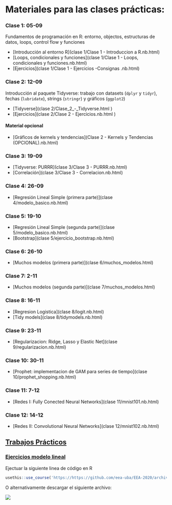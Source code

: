 # Materiales para las clases prácticas:

### Clase 1: 05-09

Fundamentos de programación en R: entorno, objectos, estructuras de datos, loops, control flow y funciones

- [Introducción al entorno R](clase 1/Clase 1 - Introduccion a R.nb.html)
- [Loops, condicionales y funciones](clase 1/Clase 1 - Loops, condicionales y funciones.nb.html)
- [Ejercicios](clase 1/Clase 1 - Ejercicios -Consignas .nb.html)

### Clase 2: 12-09

Introducción al paquete Tidyverse: trabajo con datasets (`dplyr` y `tidyr`), fechas (`lubridate`), strings (`stringr`) y gráficos (`ggplot2`)

- [Tidyverse](clase 2/Clase_2_-_Tidyverse.html )
- [Ejercicios](clase 2/Clase 2 - Ejercicios.nb.html )

#### Material opcional

- [Gráficos de kernels y tendencias](Clase 2 - Kernels y Tendencias (OPCIONAL).nb.html)

### Clase 3: 19-09

- [Tidyverse: PURRR](clase 3/Clase 3 - PURRR.nb.html)
- [Correlación](clase 3/Clase 3 - Correlacion.nb.html)

### Clase 4: 26-09

- [Regresión Lineal Simple (primera parte)](clase 4/modelo_basico.nb.html)

### Clase 5: 19-10

- [Regresión Lineal Simple (segunda parte)](clase 5/modelo_basico.nb.html)
- [Bootstrap](clase 5/ejercicio_bootstrap.nb.html)


### Clase 6: 26-10

- [Muchos modelos (primera parte)](clase 6/muchos_modelos.html)

### Clase 7: 2-11

- [Muchos modelos (segunda parte)](clase 7/muchos_modelos.html)


### Clase 8: 16-11

- [Regresion Logistica](clase 8/logit.nb.html)
- [Tidy models](clase 8/tidymodels.nb.html)

### Clase 9: 23-11

- [Regularizacion: Ridge, Lasso y Elastic Net](clase 9/regularizacion.nb.html)

### Clase 10: 30-11

- [Prophet: implementacion de GAM para series de tiempo](clase 10/prophet_shopping.nb.html)


### Clase 11: 7-12

- [Redes I: Fully Conected Neural Networks](clase 11/mnist101.nb.html)

### Clase 12: 14-12

- [Redes II: Convolutional Neural Networks](clase 12/mnist102.nb.html)


## [Trabajos Prácticos](trabajos_practicos)

### [Ejercicios modelo lineal](ejercicios_modelo_lineal)

Ejectuar la siguiente linea de código en R
```r
usethis::use_course('https://https://github.com/eea-uba/EEA-2020/archive/master.zip')
```

O alternativamente descargar el siguiente archivo:

[![](img/Download.png)](https://github.com/eea-uba/EEA-2020/archive/master.zip)
